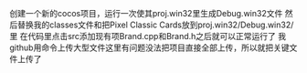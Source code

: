 创建一个新的cocos项目，运行一次使其proj.win32里生成Debug.win32文件
然后替换我的classes文件和把Pixel Classic Cards放到proj.win32/Debug.win32/里
在代码里点击src添加现有项Brand.cpp和Brand.h之后就可以正常运行了
我github用命令上传大型文件这里有问题没法把项目直接全部上传，所以就把关键文件上传了

